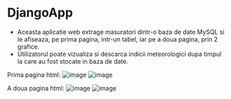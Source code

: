 # DjangoApp
  - Aceasta aplicatie web extrage masuratori dintr-o baza de date MySQL si le afiseaza, pe prima pagina, intr-un tabel, iar pe a doua pagina, prin 2 grafice.
  - Utilizatorul poate vizualiza si descarca indicii meteorologici dupa timpul la care au fost stocate in baza de date.
    
  Prima pagina html:
  ![image](https://user-images.githubusercontent.com/84518155/119233620-a1aa8d00-bb32-11eb-97b6-61ab384b1753.png)
  ![image](https://user-images.githubusercontent.com/84518155/119233642-b850e400-bb32-11eb-8563-a82eb641b3c3.png)
  
  A doua pagina html:
  ![image](https://user-images.githubusercontent.com/84518155/119233649-c43ca600-bb32-11eb-948c-fa77b4c4eb8f.png)
  ![image](https://user-images.githubusercontent.com/84518155/126186327-dc429f00-f9ad-466a-99ef-a5da457e8fe6.png)
  
 
  
  
  
  


  
